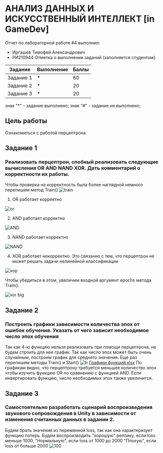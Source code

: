 # АНАЛИЗ ДАННЫХ И ИСКУССТВЕННЫЙ ИНТЕЛЛЕКТ [in GameDev]
Отчет по лабораторной работе #4 выполнил:
- Иргашев Тимофей Александрович
- РИ210944
Отметка о выполнении заданий (заполняется студентом):

| Задание | Выполнение | Баллы |
| ------ | ------ | ------ |
| Задание 1 | * | 60 |
| Задание 2 | * | 20 |
| Задание 3 | * | 20 |

знак "*" - задание выполнено; знак "#" - задание не выполнено;

## Цель работы
Ознакомиться с работой перцептрона.

## Задание 1
### Реализовать перцептрон, спобный реализовать следующие вычисления OR AND NAND XOR. Дать комментарий о корректности их работы.
Чтобы проверка на корректность была более наглядной немного перепишем метод Train()
![train](https://user-images.githubusercontent.com/103359810/204080862-95f74250-ca29-4215-b707-3b4349aea3b0.PNG)

1) OR работает корректно

![or](https://user-images.githubusercontent.com/103359810/204081037-5a352e56-b64e-4064-9409-d6664839a0e8.PNG)

2) AND работает корректно

![AND](https://user-images.githubusercontent.com/103359810/204081085-7673e037-2320-47cb-b1e4-b774e00293fc.PNG)

3) NAND работает корректно

![NAND](https://user-images.githubusercontent.com/103359810/204081161-24a3481a-c126-4eb2-836b-ecd3a9dfe76e.PNG)

4) XOR работает некорректно. Это связанно с тем, что перцептрон не может решать задачи нелинейной классификации

![хор](https://user-images.githubusercontent.com/103359810/204081317-e39c5296-7818-44a2-85c2-321889f9a45d.PNG)

Чтобы убедиться в этом, увеличим входной аргумент epochs метода Train()

![xor big](https://user-images.githubusercontent.com/103359810/204081670-ac3f6eea-a20d-434c-be86-267cc876ade2.PNG)

## Задание 2
### Построить графики зависимости количества эпох от ошибок обучения. Указать от чего зависит необходимое число эпох обучения
Так как 4-ю функцию нельзя реализовать при помощи перцептрона, не будем строить для нее график.
Так как число эпох может быть очень случайным, построим график для среднего значения.
Еще раз перепишем методы Train() и Start()
![tr](https://user-images.githubusercontent.com/103359810/204087156-648d1c6d-74e2-4a16-a03a-ee04d0b7c096.PNG)
[Графики функций.xlsx](https://github.com/Gupelly/DA-in-GameDev-lab1/files/10096127/default.xlsx)
По графикам видно, что перцептрону требуется меньшее количество эпох чтобы изучить функцию OR по сравнению с функцией AND. Если инвертировать функцию, число необходимых эпох также увеличится.

## Задание 3
### Самостоятельно разработать сценарий воспроизведения звукового сопровождения в Unity в зависимости от изменения считанных данных в задании 2. 
Будем брать значения из переменной loss, так как она характеризует функцию потерь.
Будем воспроизводить "хорошую" реплику, если loss меньше 1000,
"Нормальную", если loss от 1000 до 2000
"Плохую", если loss от больше 2000
![100](https://user-images.githubusercontent.com/103359810/195175871-96a14b82-19ae-4cfe-b1c0-51b5925e6695.PNG)


